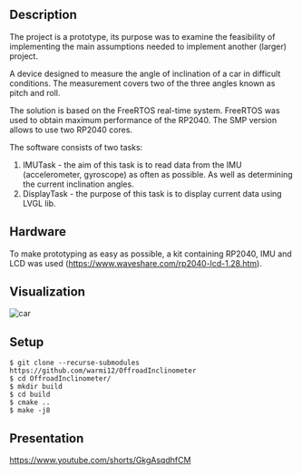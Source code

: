 ## Description 
The project is a prototype, its purpose was to examine the feasibility of implementing the main assumptions needed to implement another (larger) project.

A device designed to measure the angle of inclination of a car in difficult conditions.
The measurement covers two of the three angles known as pitch and roll.

The solution is based on the FreeRTOS real-time system.
FreeRTOS was used to obtain maximum performance of the RP2040. The SMP version allows to use two RP2040 cores.

The software consists of two tasks:
1) IMUTask - the aim of this task is to read data from the IMU (accelerometer, gyroscope) as often as possible. As well as determining the current inclination angles.
2) DisplayTask - the purpose of this task is to display current data using LVGL lib.

## Hardware
To make prototyping as easy as possible, a kit containing RP2040, IMU and LCD was used (https://www.waveshare.com/rp2040-lcd-1.28.htm).

## Visualization
![car](https://github.com/warmi12/OffroadInclinometer/assets/46669932/66a68ba5-1d69-4584-b54c-0c624dc40780)

## Setup
```
$ git clone --recurse-submodules https://github.com/warmi12/OffroadInclinometer
$ cd OffroadInclinometer/
$ mkdir build
$ cd build
$ cmake ..
$ make -j8
```

## Presentation
https://www.youtube.com/shorts/GkgAsqdhfCM
